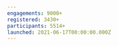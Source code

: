 ```yaml
---
engagements: 9000+
registered: 3430+
participants: 5514+
launched: 2021-06-17T00:00:00.000Z
---
```

